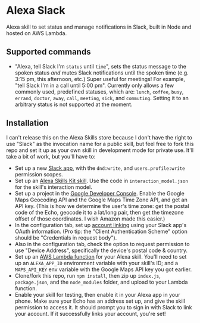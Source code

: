 # Alexa Slack

Alexa skill to set status and manage notifications in Slack, built in Node and hosted on AWS Lambda.

## Supported commands

* "Alexa, tell Slack I'm `status` until `time`", sets the status message to the spoken status _and_ mutes Slack notifications until the spoken time (e.g. 3:15 pm, this afternoon, etc.) Super useful for meetings! For example, "tell Slack I'm in a call until 5:00 pm". Currently only allows a few commonly used, predefined statuses, which are: `lunch`, `coffee`, `busy`, `errand`, `doctor`, `away`, `call`, `meeting`, `sick`, and `commuting`. Setting it to an arbitrary status is not supported at the moment.

## Installation

I can't release this on the Alexa Skills store because I don't have the right to use "Slack" as the invocation name for a public skill, but feel free to fork this repo and set it up as your own skill in development mode for private use. It'll take a bit of work, but you'll have to:

* Set up a new [Slack app](https://api.slack.com/apps), with the `dnd:write`, and `users.profile:write` permission scopes.
* Set up an [Alexa Skills Kit skill](https://developer.amazon.com/edw/home.html#/skills). Use the code in `interaction_model.json` for the skill's interaction model.
* Set up a project in the [Google Developer Console](https://console.developers.google.com). Enable the Google Maps Geocoding API and the Google Maps Time Zone API, and get an API key. (This is how we determine the user's time zone: get the postal code of the Echo, geocode it to a lat/long pair, then get the timezone offset of those coordinates. I wish Amazon made this easier.)
* In the configuration tab, set up [account linking](https://developer.amazon.com/public/solutions/alexa/alexa-skills-kit/docs/linking-an-alexa-user-with-a-user-in-your-system) using your Slack app's OAuth information. (Pro tip: the "Client Authentication Scheme" option should be "Credentials in request body").
* Also in the configuration tab, check the option to request permission to use "Device Address", specifically the device's postal code & country.
* Set up an [AWS Lambda function](https://developer.amazon.com/public/solutions/alexa/alexa-skills-kit/docs/developing-an-alexa-skill-as-a-lambda-function) for your Alexa skill. You'll need to set up an `ALEXA_APP_ID` environment variable with your skill's ID; and a `MAPS_API_KEY` env variable with the Google Maps API key you got earlier.
* Clone/fork this repo, run `npm install`, then zip up `index.js`, `package.json`, and the `node_modules` folder, and upload to your Lambda function.
* Enable your skill for testing, then enable it in your Alexa app in your phone. Make sure your Echo has an address set up, and give the skill permission to access it. It should prompt you to sign in with Slack to link your account. If it successfully links your account, you're set!
